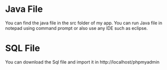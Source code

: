 # Java File
You can find the java file in the src folder of my app. You can run Java file in notepad using command prompt or also use any IDE such as eclipse.
# SQL File
You can download the Sql file and import it in http://localhost/phpmyadmin
